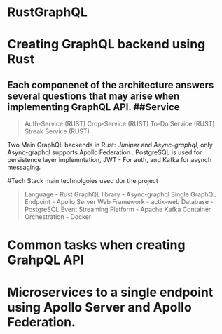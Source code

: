 # RustGraphQL 

# Creating GraphQL backend using Rust
Each componenet  of the architecture answers several questions that may arise when implementing GraphQL API. 
##Service
------------------------
 >Auth-Service   (RUST)
 >Crop-Service   (RUST)
 >To-Do Service  (RUST)
 >Streak Service (RUST)

 Two Main GraphQL backends in Rust: *Juniper* and *Async-graphql*, only Async-graphql supports Apollo Federation
 . PostgreSQL is used for persistence layer implemntation, JWT - For auth, and Kafka for asynch messaging.


#Tech Stack
main technolgoies used dor the project
 >Language                 - Rust
 >GraphQL library          - Async-graphql
 >Single GraphQL Endpoint  - Apollo Server
 >Web Framework            - actix-web
 >Database                 - PostgreSQL
 >Event Streaming Platform - Apache Kafka
 >Container Orchestration  - Docker

# Common tasks when creating GrahpQL API
# Microservices to a single endpoint using Apollo Server and Apollo Federation. 
